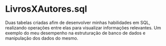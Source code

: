 # LivrosXAutores.sql
Duas tabelas criadas afim de desenvolver minhas habilidades em SQL, realizando operações entre elas para visualizar informações relevantes. Um exemplo do meu desempenho na estruturação de banco de dados e manipulação dos dados do mesmo.
